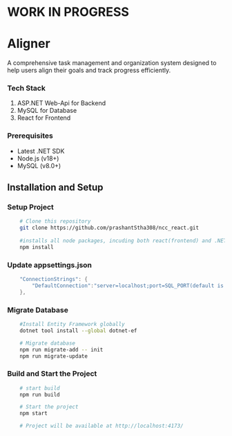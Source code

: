 # WORK IN PROGRESS

# Aligner
A comprehensive task management and organization system designed to help users align their goals and track progress efficiently.

### Tech Stack
1. ASP.NET Web-Api for Backend
2. MySQL for Database
3. React for Frontend

### Prerequisites
- Latest .NET SDK
- Node.js (v18+)
- MySQL (v8.0+)

## Installation and Setup

### Setup Project

```bash
    # Clone this repository
    git clone https://github.com/prashantStha308/ncc_react.git
    
    #installs all node packages, incuding both react(frontend) and .NET(backend) packages
    npm install
```

### Update appsettings.json

``` C#
    "ConnectionStrings": {
        "DefaultConnection":"server=localhost;port=SQL_PORT(default is 3306);database=Aligner;user=DB_USER;password=PASSWORD;"
    },
```

### Migrate Database

```bash
    #Install Entity Framework globally
    dotnet tool install --global dotnet-ef

    # Migrate database
    npm run migrate-add -- init
    npm run migrate-update
```

### Build and Start the Project

```bash
    # start build
    npm run build

    # Start the project
    npm start

    # Project will be available at http://localhost:4173/
```
